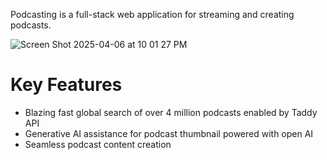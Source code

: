 Podcasting is a full-stack web application for streaming and creating podcasts. 

![Screen Shot 2025-04-06 at 10 01 27 PM](https://github.com/user-attachments/assets/af41d766-1654-4972-aacf-a6163b6acb36)

# Key Features

- Blazing fast global search of over 4 million podcasts enabled by Taddy API
- Generative AI assistance for podcast thumbnail powered with open AI
- Seamless podcast content creation



